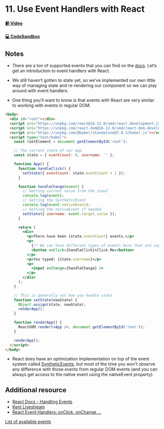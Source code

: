 # 11. Use Event Handlers with React

#### [📹 Video](https://egghead.io/lessons/react-v2-11-use-event-handlers-with-react?pl=a-beginners-guide-to-react-v2-6c4d)

#### [💻 CodeSandbox](https://codesandbox.io/s/github/kentcdodds/beginners-guide-to-react/tree/codesandbox/11-event-handlers?from-embed)

## Notes

- There are a ton of supported events that you can find on the [docs](https://reactjs.org/docs/handling-events.html). Let’s get an introduction to event handlers with React.

- We still haven’t gotten to state yet, so we’ve implemented our own little way of managing state and re-rendering our component so we can play around with event handlers.

- One thing you’ll want to know is that events with React are very similar to working with events in regular DOM. 

```html
<body>
  <div id="root"></div>
  <script src="https://unpkg.com/react@16.12.0/umd/react.development.js"></script>
  <script src="https://unpkg.com/react-dom@16.12.0/umd/react-dom.development.js"></script>
  <script src="https://unpkg.com/@babel/standalone@7.8.3/babel.js"></script>
  <script type="text/babel">
    const rootElement = document.getElementById('root');

    // The current state of our app
    const state = { eventCount: 0, username: '' };

    function App() {
      function handleClick() {
        setState({ eventCount: state.eventCount + 1 });
      }

      function handleChange(event) {
        // Getting current value from the input
        console.log(event);
        // Getting the SyntheticEvent
        console.log(event.nativeEvent);
        // Getting the nativeEvent if needed
        setState({ username: event.target.value });
      }

      return (
        <div>
          <p>There have been {state.eventCount} events.</p>
          <p>
            {/* We can have different types of events here that are supported by React: https://reactarmory.com/guides/react-events-cheatsheet */}
            <button onClick={handleClick}>Click Me</button>
          </p>
          <p>You typed: {state.username}</p>
          <p>
            <input onChange={handleChange} />
          </p>
        </div>
      );
    }

    // This is generally not how you handle state
    function setState(newState) {
      Object.assign(state, newState);
      renderApp();
    }

    function renderApp() {
      ReactDOM.render(<App />, document.getElementById('root'));
    }

    renderApp();
  </script>
</body>
```

- React does have an optimization implementation on top of the event system called [SyntheticEvents](https://reactjs.org/docs/events.html), but most of the time you won’t observe any difference with those events from regular DOM events (and you can always get access to the native event using the nativeEvent property).

## Additional resource

- [React Docs - Handling Events](https://reactjs.org/docs/handling-events.html)
- [Kent Livestream](https://www.youtube.com/watch?v=WqFlnolg7mo)
- [React Event Handlers: onClick, onChange ...](https://www.robinwieruch.de/react-event-handler)

<TimeStamp start="1:25" end="1:30">
  
  [List of available events](https://reactjs.org/docs/events.html)
  
</TimeStamp>
